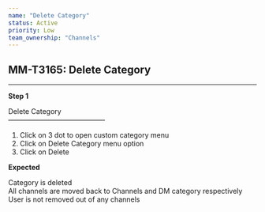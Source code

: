 ```yaml
---
name: "Delete Category"
status: Active
priority: Low
team_ownership: "Channels"
---
```


## MM-T3165: Delete Category

---

**Step 1**

Delete Category\
——————————————

1. Click on 3 dot to open custom category menu
2. Click on Delete Category menu option
3. Click on Delete

**Expected**

Category is deleted\
All channels are moved back to Channels and DM category respectively\
User is not removed out of any channels
